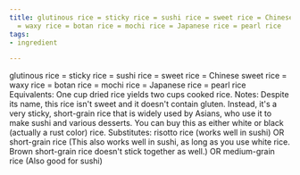 ```yaml
---
title: glutinous rice = sticky rice = sushi rice = sweet rice = Chinese sweet rice
  = waxy rice = botan rice = mochi rice = Japanese rice = pearl rice
tags:
- ingredient

---
```

glutinous rice = sticky rice = sushi rice = sweet rice = Chinese sweet rice = waxy rice = botan rice = mochi rice = Japanese rice = pearl rice Equivalents: One cup dried rice yields two cups cooked rice. Notes: Despite its name, this rice isn't sweet and it doesn't contain gluten. Instead, it's a very sticky, short-grain rice that is widely used by Asians, who use it to make sushi and various desserts. You can buy this as either white or black (actually a rust color) rice. Substitutes: risotto rice (works well in sushi) OR short-grain rice (This also works well in sushi, as long as you use white rice. Brown short-grain rice doesn't stick together as well.) OR medium-grain rice (Also good for sushi)
